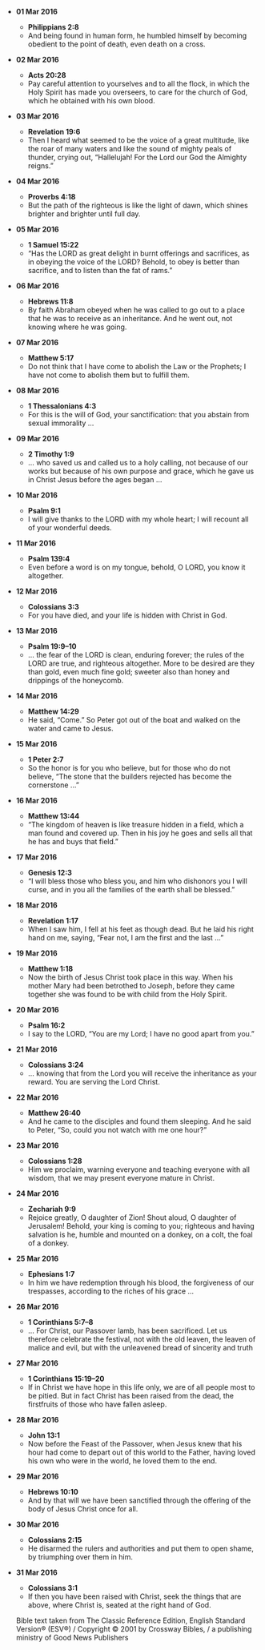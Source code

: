 - **01 Mar 2016**
  - **Philippians 2:8**
  - And being found in human form, he humbled himself by becoming obedient to the point of death, even death on a cross.
- **02 Mar 2016**
  - **Acts 20:28**
  - Pay careful attention to yourselves and to all the flock, in which the Holy Spirit has made you overseers, to care for the church of God, which he obtained with his own blood.
- **03 Mar 2016**
  - **Revelation 19:6**
  - Then I heard what seemed to be the voice of a great multitude, like the roar of many waters and like the sound of mighty peals of thunder, crying out, “Hallelujah! For the Lord our God the Almighty reigns.”
- **04 Mar 2016**
  - **Proverbs 4:18**
  - But the path of the righteous is like the light of dawn, which shines brighter and brighter until full day.
- **05 Mar 2016**
  - **1 Samuel 15:22**
  - “Has the LORD as great delight in burnt offerings and sacrifices, as in obeying the voice of the LORD? Behold, to obey is better than sacrifice, and to listen than the fat of rams.”
- **06 Mar 2016**
  - **Hebrews 11:8**
  - By faith Abraham obeyed when he was called to go out to a place that he was to receive as an inheritance. And he went out, not knowing where he was going.
- **07 Mar 2016**
  - **Matthew 5:17**
  - Do not think that I have come to abolish the Law or the Prophets; I have not come to abolish them but to fulfill them.
- **08 Mar 2016**
  - **1 Thessalonians 4:3**
  - For this is the will of God, your sanctification: that you abstain from sexual immorality …
- **09 Mar 2016**
  - **2 Timothy 1:9**
  - … who saved us and called us to a holy calling, not because of our works but because of his own purpose and grace, which he gave us in Christ Jesus before the ages began …
- **10 Mar 2016**
  - **Psalm 9:1**
  - I will give thanks to the LORD with my whole heart; I will recount all of your wonderful deeds.
- **11 Mar 2016**
  - **Psalm 139:4**
  - Even before a word is on my tongue, behold, O LORD, you know it altogether.
- **12 Mar 2016**
  - **Colossians 3:3**
  - For you have died, and your life is hidden with Christ in God.
- **13 Mar 2016**
  - **Psalm 19:9–10**
  - … the fear of the LORD is clean, enduring forever; the rules of the LORD are true, and righteous altogether. More to be desired are they than gold, even much fine gold; sweeter also than honey and drippings of the honeycomb.
- **14 Mar 2016**
  - **Matthew 14:29**
  - He said, “Come.” So Peter got out of the boat and walked on the water and came to Jesus.
- **15 Mar 2016**
  - **1 Peter 2:7**
  - So the honor is for you who believe, but for those who do not believe, “The stone that the builders rejected has become the cornerstone …”
- **16 Mar 2016**
  - **Matthew 13:44**
  - “The kingdom of heaven is like treasure hidden in a field, which a man found and covered up. Then in his joy he goes and sells all that he has and buys that field.”
- **17 Mar 2016**
  - **Genesis 12:3**
  - “I will bless those who bless you, and him who dishonors you I will curse, and in you all the families of the earth shall be blessed.”
- **18 Mar 2016**
  - **Revelation 1:17**
  - When I saw him, I fell at his feet as though dead. But he laid his right hand on me, saying, “Fear not, I am the first and the last …”
- **19 Mar 2016**
  - **Matthew 1:18**
  - Now the birth of Jesus Christ took place in this way. When his mother Mary had been betrothed to Joseph, before they came together she was found to be with child from the Holy Spirit.
- **20 Mar 2016**
  - **Psalm 16:2**
  - I say to the LORD, “You are my Lord; I have no good apart from you.”
- **21 Mar 2016**
  - **Colossians 3:24**
  - … knowing that from the Lord you will receive the inheritance as your reward. You are serving the Lord Christ.
- **22 Mar 2016**
  - **Matthew 26:40**
  - And he came to the disciples and found them sleeping. And he said to Peter, “So, could you not watch with me one hour?”
- **23 Mar 2016**
  - **Colossians 1:28**
  - Him we proclaim, warning everyone and teaching everyone with all wisdom, that we may present everyone mature in Christ.
- **24 Mar 2016**
  - **Zechariah 9:9**
  - Rejoice greatly, O daughter of Zion! Shout aloud, O daughter of Jerusalem! Behold, your king is coming to you; righteous and having salvation is he, humble and mounted on a donkey, on a colt, the foal of a donkey.
- **25 Mar 2016**
  - **Ephesians 1:7**
  - In him we have redemption through his blood, the forgiveness of our trespasses, according to the riches of his grace …
- **26 Mar 2016**
  - **1 Corinthians 5:7–8**
  - … For Christ, our Passover lamb, has been sacrificed. Let us therefore celebrate the festival, not with the old leaven, the leaven of malice and evil, but with the unleavened bread of sincerity and truth
- **27 Mar 2016**
  - **1 Corinthians 15:19–20**
  - If in Christ we have hope in this life only, we are of all people most to be pitied. But in fact Christ has been raised from the dead, the firstfruits of those who have fallen asleep.
- **28 Mar 2016**
  - **John 13:1**
  - Now before the Feast of the Passover, when Jesus knew that his hour had come to depart out of this world to the Father, having loved his own who were in the world, he loved them to the end.
- **29 Mar 2016**
  - **Hebrews 10:10**
  - And by that will we have been sanctified through the offering of the body of Jesus Christ once for all.
- **30 Mar 2016**
  - **Colossians 2:15**
  - He disarmed the rulers and authorities and put them to open shame, by triumphing over them in him.
- **31 Mar 2016**
  - **Colossians 3:1**
  - If then you have been raised with Christ, seek the things that are above, where Christ is, seated at the right hand of God.

  Bible text taken from The Classic Reference Edition, English Standard Version® (ESV®) / Copyright © 2001 by Crossway Bibles, / a publishing ministry of Good News Publishers